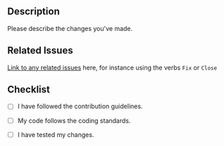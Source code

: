 ## Description

Please describe the changes you've made.

## Related Issues

[Link to any related issues](https://docs.github.com/en/issues/tracking-your-work-with-issues/using-issues/linking-a-pull-request-to-an-issue) here, for instance using the verbs `Fix` or `Close`

## Checklist

- [ ] I have followed the contribution guidelines.
- [ ] My code follows the coding standards.
- [ ] I have tested my changes.

